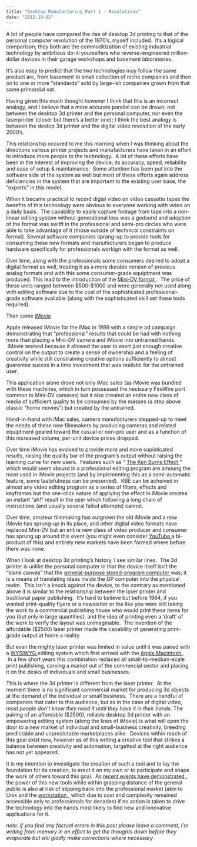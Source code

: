 ```yaml
---
title: "Desktop Manufacturing Part 1 - Revolutions"
date: "2012-10-02"
---
```


<div class="content">
<p>A lot of people have compared the rise of desktop 3d printing to that of the
personal computer revolution of the 1970’s, myself included.  It’s a logical
comparison; they both are the commoditization of existing industrial
technology by ambitious do-it-yourselfers who reverse-engineered million-
dollar devices in their garage workshops and basement laboratories.</p>
<p>It’s also easy to predict that the two technologies may follow the same
product arc, from basement to small collection of niche companies and then on
to one or more “standards” sold by large-ish companies grown from that same
primordial vat.</p>
<p>Having given this much thought however I think that this is an incorrect
analogy, and I believe that a more accurate parallel can be drawn; not between
the desktop 3d printer and the personal computer, nor even the laserprinter
(closer but there’s a better one); I think the best analogy is between the
destop 3d printer and the digital video revolution of the early 2000’s.</p>
<p>This relationship occured to me this morning when I was thinking about the
directions various printer projects and manufacturers have taken in an effort
to introduce more people to the technology.  A lot of these efforts have been
in the interest of improving the device; its accuracy, speed, reliability and
ease of setup &amp; maintainance.  Some attention has been put into the software
side of the system as well but most of these efforts again address
deficiencies in the system that are important to the existing user base, the
“experts” in this model.</p>
<p>When it became practical to record digial video on video cassette tapes the
benefits of this technology were obvious to everyone working with video on a
daily basis.  The capability to easily capture footage from tape into a non-
linear editing system without generational loss was a godsend and adoption of
the format was switft in the professional and semi-pro circles who were able
to take advantage of it (those outside of technical constraints on format).
Several software companies sprang-up to provide tools for consuming these new
formats and manufacturers began to produce hardware specifically for
professionals workign with the format as well.</p>
<p>Over time, along with the professionals some consumers desired to adopt a
digital format as well, treating it as a more durable version of previous
analog formats and with this some consumer-grade equiptment was produced.
This lead to the introduction of the <a href="http://en.wikipedia.org/wiki/Mini-dv" target="_blank"> Mini-DV format
</a> .  The price of these units ranged
between $500-$1000 and were generally not used along with editing software due
to the cost of the sophisticated professional-grade software avaliable (along
with the sophisticated skill set these tools required).</p>
<p>Then came <a href="http://en.wikipedia.org/wiki/Imovie" target="_blank"> iMovie </a></p>
<p>Apple released iMovie for the iMac in 1999 with a simple ad campaign
demonstrating that “professional” results that could be had with nothing more
than placing a Mini-DV camera and iMovie into untrained hands.  iMovie worked
because it allowed the user to exert just enough creative control on the
output to create a sense of ownership and a feeling of creativity while still
constraining creative options sufficiently to almost guarantee sucess in a
time investment that was realistic for the untrained user.</p>
<p>This application alone drove not only iMac sales (as iMovie was bundled with
these machines, which in turn possessed the necissary FireWire port common to
Mini-DV cameras) but it also created an entire new class of media of
sufficient quality to be consumed by the masses (a step above classic “home
movies”) but created by the untrained.</p>
<p>Hand-in-hand with iMac sales, camera manufacturers stepped-up to meet the
needs of these new filmmakers by producing cameras and related equiptment
geared toward the casual or non-pro user and as a function of this increased
volume, per-unit device prices dropped.</p>
<p>Over time iMovie has evolved to provide more and more sopisticated results,
raising the quality bar of the program’s output without raising the learning
curve for new users.  Features such as “ <a href="http://en.wikipedia.org/wiki/Ken_burns_effect" target="_blank"> The Ken Burns Effect
</a> “ which would seem absurd in
a professional editing program are amoung the most used in iMovie projects
(and by implementing this as a semi-automatic feature, some tastefulness can
be preserved).  KBE can be acheived in almost any video editing program as a
series of filters, effects and keyframes but the one-click nature of applying
the effect in iMovie creates an instant “ah!” result in the user which
following a long chain of instructions (and usually several failed attempts)
cannot.</p>
<p>Over time, amateur filmmaking has outgrown the old iMovie and a new iMovie has
sprung-up in its place, and other digital video formats have replaced Mini-DV
but an entire new class of video producer and consumer has sprung up around
this event (you might even consider <a href="http://www.youtube.com" target="_blank"> YouTube </a> a bi-
product of this) and entirely new markets have been formed where before there
was none.</p>
<p>When I look at desktop 3d printing’s history, I see similar lines.  The 3d
printer is unlike the personal computer in that the device itself isn’t the
“blank canvas” that the <a href="http://en.wikipedia.org/wiki/Stored_program_computer" target="_blank"> general-purpose stored-program computer
</a> was; it is a means of
translating ideas inside the GP computer into the physical realm.  This isn’t
a knock against the device, to the contrary as mentioned above it is similar
to the relationship between the laser printer and traditional paper
publishing.  It’s hard to believe but before 1984, if you wanted print-quality
flyers or a newsletter or the like you were still taking the work to a
commercial publishing house who would print these items for you (but only in
large quantities), and the idea of printing even a ‘draft’ of the work to
verify the layout was unimaginable.  The invention of the affordable ($2500)
laser printer made the capability of generating print-grade output at home a
reality.</p>
<p>But even the mighty laser printer was limited in value until it was paired
with a <a href="http://en.wikipedia.org/wiki/Wysiwyg" target="_blank"> WYSIWYG </a> editing system which
first arrived with the <a href="http://en.wikipedia.org/wiki/Apple_macintosh" target="_blank"> Apple Macintosh
</a> .  In a few short years this
combination replaced all small-to-medium-scale print publishing, carving a
market out of the commercial sector and placing it on the desks of individuals
and small businesses.</p>
<p>This is where the 3d printer is different from the laser printer.  At the
moment there is no significant commercial market for producing 3d objects at
the demand of the individual or small business.  There are a handful of
companies that cater to this audience, but as in the case of digital video,
<em>most people don’t know they need it until they have it in their hands.</em> The
pairing of an affordable ($2500), reliable desktop 3d printer with an
empowering editing system (along the lines of iMovie) is what will open the
door to a new market of individual and small-business creativity, breeding
predictable and unpredictable marketplaces alike.  Devices within reach of
this goal exist now, however as of this writing a creative tool that strikes a
balance between creativity and automation, targetted at the right audience has
not yet appeared.</p>
<p>It is my intention to investigate the creation of such a tool and to lay the
foundation for its creation, to erect it on my own or to participate and shape
the work of others toward this goal.  As <a href="http://hackaday.com/2012/09/20/makerbot-occupy-thingiverse-and-the-reality-
of-selling-open-hardware/" target="_blank"> recent events have demonstrated
</a> , the power of this new tools while within grasping
distance of the general public is also at risk of slipping back into the
professional market (akin to Unix and the <a href="http://en.wikipedia.org/wiki/Next_Computer" target="_blank"> workstation
</a> , which due to cost and
complexity remained accessible only to professionals for decades) if no action
is taken to drive the technology into the hands most likely to find new and
innovative applications for it.</p>
<p><em>note: if you find any factual errors in this post please leave a comment, I’m
writing from memory in an effort to get the thoughts down before they
evaporate but will gladly make corrections where necessary</em></p>
</div>
